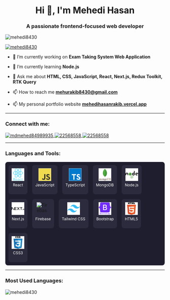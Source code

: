 <h1 align="center">Hi 👋, I'm Mehedi Hasan</h1>
<h3 align="center">A passionate frontend-focused web developer</h3>

<p align="left"> 
  <img src="https://komarev.com/ghpvc/?username=mehedi8430&label=Profile%20views&color=0e75b6&style=flat" alt="mehedi8430" /> 
</p>

<p align="left"> 
  <a href="https://github.com/ryo-ma/github-profile-trophy">
    <img src="https://github-profile-trophy.vercel.app/?username=mehedi8430" alt="mehedi8430" />
  </a> 
</p>

- 🔭 I’m currently working on **Exam Taking System Web Application**

- 🌱 I’m currently learning **Node.js**

- 💬 Ask me about **HTML, CSS, JavaScript, React, Next.js, Redux Toolkit, RTK Query**

- 📫 How to reach me **mehurakib8430@gmail.com**

- 📫 My personal portfolio website **[mehedihasanrakib.vercel.app](https://mehedihasanrakib.vercel.app)**

---

<h3 align="left">Connect with me:</h3>
<p align="left">
  <a href="https://twitter.com/mdmehed84989935" target="blank">
    <img align="center" src="https://raw.githubusercontent.com/rahuldkjain/github-profile-readme-generator/master/src/images/icons/Social/twitter.svg" alt="mdmehed84989935" height="30" width="40" />
  </a>
  <a href="https://stackoverflow.com/users/22568558" target="blank">
    <img align="center" src="https://raw.githubusercontent.com/rahuldkjain/github-profile-readme-generator/master/src/images/icons/Social/stack-overflow.svg" alt="22568558" height="30" width="40" />
  </a>
  <a href="https://www.facebook.com/profile.php?id=100094921012536" target="blank">
    <img align="center" src="https://raw.githubusercontent.com/rahuldkjain/github-profile-readme-generator/master/src/images/icons/Social/facebook.svg" alt="22568558" height="30" width="40" />
  </a>
</p>

---

<h3 align="left">Languages and Tools:</h3>

<div style="display: flex; flex-direction: row; flex-wrap: wrap; gap: 15px; padding: 10px; background-color: #1e1e2f; border-radius: 8px;">
  <div style="display: flex; flex-direction: column; align-items: center; padding: 10px; background-color: #2b2b3d; border-radius: 8px;">
    <img src="https://raw.githubusercontent.com/devicons/devicon/master/icons/react/react-original-wordmark.svg" alt="React" width="40" height="40"/>
    <p style="color: #fff; font-size: 12px; margin-top: 5px;">React</p>
  </div>
  <div style="display: flex; flex-direction: column; align-items: center; padding: 10px; background-color: #2b2b3d; border-radius: 8px;">
    <img src="https://raw.githubusercontent.com/devicons/devicon/master/icons/javascript/javascript-original.svg" alt="JavaScript" width="40" height="40"/>
    <p style="color: #fff; font-size: 12px; margin-top: 5px;">JavaScript</p>
  </div>
  <div style="display: flex; flex-direction: column; align-items: center; padding: 10px; background-color: #2b2b3d; border-radius: 8px;">
    <img src="https://raw.githubusercontent.com/devicons/devicon/master/icons/typescript/typescript-original.svg" alt="TypeScript" width="40" height="40"/>
    <p style="color: #fff; font-size: 12px; margin-top: 5px;">TypeScript</p>
  </div>
  <div style="display: flex; flex-direction: column; align-items: center; padding: 10px; background-color: #2b2b3d; border-radius: 8px;">
    <img src="https://raw.githubusercontent.com/devicons/devicon/master/icons/mongodb/mongodb-original-wordmark.svg" alt="MongoDB" width="40" height="40"/>
    <p style="color: #fff; font-size: 12px; margin-top: 5px;">MongoDB</p>
  </div>
  <div style="display: flex; flex-direction: column; align-items: center; padding: 10px; background-color: #2b2b3d; border-radius: 8px;">
    <img src="https://raw.githubusercontent.com/devicons/devicon/master/icons/nodejs/nodejs-original-wordmark.svg" alt="Node.js" width="40" height="40"/>
    <p style="color: #fff; font-size: 12px; margin-top: 5px;">Node.js</p>
  </div>
  <div style="display: flex; flex-direction: column; align-items: center; padding: 10px; background-color: #2b2b3d; border-radius: 8px;">
    <img src="https://raw.githubusercontent.com/devicons/devicon/master/icons/nextjs/nextjs-original-wordmark.svg" alt="Next.js" width="40" height="40"/>
    <p style="color: #fff; font-size: 12px; margin-top: 5px;">Next.js</p>
  </div>
  <div style="display: flex; flex-direction: column; align-items: center; padding: 10px; background-color: #2b2b3d; border-radius: 8px;">
    <img src="https://www.vectorlogo.zone/logos/firebase/firebase-icon.svg" alt="Firebase" width="40" height="40"/>
    <p style="color: #fff; font-size: 12px; margin-top: 5px;">Firebase</p>
  </div>
  <div style="display: flex; flex-direction: column; align-items: center; padding: 10px; background-color: #2b2b3d; border-radius: 8px;">
    <img src="https://raw.githubusercontent.com/devicons/devicon/master/icons/tailwindcss/tailwindcss-plain.svg" alt="Tailwind CSS" width="40" height="40"/>
    <p style="color: #fff; font-size: 12px; margin-top: 5px;">Tailwind CSS</p>
  </div>
  <div style="display: flex; flex-direction: column; align-items: center; padding: 10px; background-color: #2b2b3d; border-radius: 8px;">
    <img src="https://raw.githubusercontent.com/devicons/devicon/master/icons/bootstrap/bootstrap-plain-wordmark.svg" alt="Bootstrap" width="40" height="40"/>
    <p style="color: #fff; font-size: 12px; margin-top: 5px;">Bootstrap</p>
  </div>
  <div style="display: flex; flex-direction: column; align-items: center; padding: 10px; background-color: #2b2b3d; border-radius: 8px;">
    <img src="https://raw.githubusercontent.com/devicons/devicon/master/icons/html5/html5-original-wordmark.svg" alt="HTML5" width="40" height="40"/>
    <p style="color: #fff; font-size: 12px; margin-top: 5px;">HTML5</p>
  </div>
  <div style="display: flex; flex-direction: column; align-items: center; padding: 10px; background-color: #2b2b3d; border-radius: 8px;">
    <img src="https://raw.githubusercontent.com/devicons/devicon/master/icons/css3/css3-original-wordmark.svg" alt="CSS3" width="40" height="40"/>
    <p style="color: #fff; font-size: 12px; margin-top: 5px;">CSS3</p>
  </div>
</div>

---

<h3 align="left">Most Used Languages:</h3>
<p>
  <img align="center" src="https://github-readme-stats.vercel.app/api/top-langs?username=mehedi8430&show_icons=true&locale=en&layout=compact" alt="mehedi8430" />
</p>
